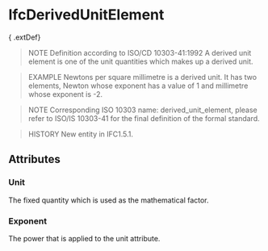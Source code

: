 # IfcDerivedUnitElement

{ .extDef}
> NOTE  Definition according to ISO/CD 10303-41:1992
> A derived unit element is one of the unit quantities which makes up a derived unit.

> EXAMPLE  Newtons per square millimetre is a derived unit. It has two elements, Newton whose exponent has a value of 1 and millimetre whose exponent is -2.

> NOTE  Corresponding ISO 10303 name: derived_unit_element, please refer to ISO/IS 10303-41 for the final definition of the formal standard.

> HISTORY  New entity in IFC1.5.1.

## Attributes

### Unit
The fixed quantity which is used as the mathematical factor.

### Exponent
The power that is applied to the unit attribute.
